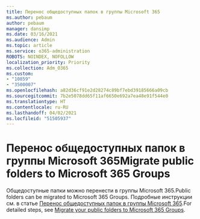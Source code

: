 ```yaml
---
title: Перенос общедоступных папок в группы Microsoft 365
ms.author: pebaum
author: pebaum
manager: dansimp
ms.date: 03/16/2021
ms.audience: Admin
ms.topic: article
ms.service: o365-administration
ROBOTS: NOINDEX, NOFOLLOW
localization_priority: Priority
ms.collection: Adm_O365
ms.custom:
- "10859"
- "3500007"
ms.openlocfilehash: a82d36cf91e2d28274c89bf7ebd39185666a09cb
ms.sourcegitcommit: 7b2e5078dd65f11af6650e692a7ea48e91f544e0
ms.translationtype: HT
ms.contentlocale: ru-RU
ms.lasthandoff: 04/02/2021
ms.locfileid: "51505937"
---
```

# <a name="migrate-public-folders-to-microsoft-365-groups"></a><span data-ttu-id="aa3af-102">Перенос общедоступных папок в группы Microsoft 365</span><span class="sxs-lookup"><span data-stu-id="aa3af-102">Migrate public folders to Microsoft 365 Groups</span></span>

<span data-ttu-id="aa3af-103">Общедоступные папки можно перенести в группы Microsoft 365.</span><span class="sxs-lookup"><span data-stu-id="aa3af-103">Public folders can be migrated to Microsoft 365 Groups.</span></span> <span data-ttu-id="aa3af-104">Подробные инструкции см. в статье [Перенос общедоступных папок в группы Microsoft 365](https://aka.ms/PFToM365Group).</span><span class="sxs-lookup"><span data-stu-id="aa3af-104">For detailed steps, see [Migrate your public folders to Microsoft 365 Groups](https://aka.ms/PFToM365Group).</span></span>